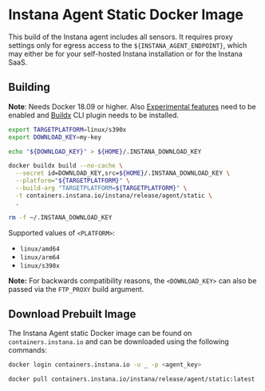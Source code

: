 # Instana Agent Static Docker Image

This build of the Instana agent includes all sensors. It requires proxy settings only for egress access to the `${INSTANA_AGENT_ENDPOINT}`, which may either be for your self-hosted Instana installation or for the Instana SaaS.

## Building

**Note**: Needs Docker 18.09 or higher. Also [Experimental
features](https://github.com/docker/cli/blob/master/experimental/README.md) need to be enabled and
[Buildx](https://github.com/docker/buildx/) CLI plugin needs to be installed.

```sh
export TARGETPLATFORM=linux/s390x
export DOWNLOAD_KEY=my-key

echo "${DOWNLOAD_KEY}" > ${HOME}/.INSTANA_DOWNLOAD_KEY

docker buildx build --no-cache \
  --secret id=DOWNLOAD_KEY,src=${HOME}/.INSTANA_DOWNLOAD_KEY \
  --platform="${TARGETPLATFORM}" \
  --build-arg "TARGETPLATFORM=${TARGETPLATFORM}" \
  -t containers.instana.io/instana/release/agent/static \
  .

rm -f ~/.INSTANA_DOWNLOAD_KEY
```

Supported values of `<PLATFORM>`:

* `linux/amd64`
* `linux/arm64`
* `linux/s390x`

**Note:** For backwards compatibility reasons, the `<DOWNLOAD_KEY>` can also be passed via the `FTP_PROXY` build argument.

## Download Prebuilt Image

The Instana Agent static Docker image can be found on `containers.instana.io` and can be downloaded using the following commands:

```sh
docker login containers.instana.io -u _ -p <agent_key>

docker pull containers.instana.io/instana/release/agent/static:latest
```
